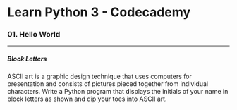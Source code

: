 # Learn Python 3 - Codecademy

### 01. Hello World 
___

##### Block Letters

ASCII art is a graphic design technique that uses computers for presentation and consists of pictures pieced together from individual characters.
Write a Python program that displays the initials of your name in block letters as shown and dip your toes into ASCII art.
